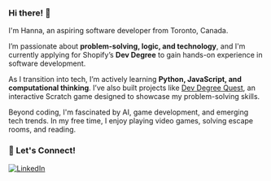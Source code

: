 ### Hi there! 👋  
I'm Hanna, an aspiring software developer from Toronto, Canada.

I’m passionate about **problem-solving, logic, and technology**, and I'm currently applying for Shopify’s **Dev Degree** to gain hands-on experience in software development.  

As I transition into tech, I’m actively learning **Python, JavaScript, and computational thinking**. I’ve also built projects like [Dev Degree Quest](https://scratch.mit.edu/projects/1133378477), an interactive Scratch game designed to showcase my problem-solving skills. 

Beyond coding, I'm fascinated by AI, game development, and emerging tech trends. In my free time, I enjoy playing video games, solving escape rooms, and reading.

### 🤝 Let's Connect!  
[![LinkedIn](https://img.shields.io/badge/LinkedIn-0077B5?style=for-the-badge&logo=linkedin&logoColor=white)](https://www.linkedin.com/in/hannalee99)
